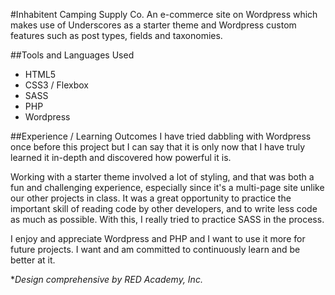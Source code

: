 #Inhabitent Camping Supply Co.
An e-commerce site on Wordpress which makes use of Underscores as a starter theme and Wordpress custom features such as post types, fields and taxonomies.

##Tools and Languages Used
* HTML5
* CSS3 / Flexbox
* SASS
* PHP
* Wordpress

##Experience / Learning Outcomes
I have tried dabbling with Wordpress once before this project but I can say that it is only now that I have truly learned it in-depth and discovered how powerful it is.

Working with a starter theme involved a lot of styling, and that was both a fun and challenging experience, especially since it's a multi-page site unlike our other projects in class. It was a great opportunity to practice the important skill of reading code by other developers, and to write less code as much as possible. With this, I really tried to practice SASS in the process.

I enjoy and appreciate Wordpress and PHP and I want to use it more for future projects. I want and am committed to continuously learn and be better at it.

**Design comprehensive by RED Academy, Inc.*
